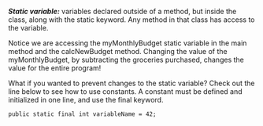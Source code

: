 ***Static variable:*** 
variables declared outside of a method, but inside the class, along with the static keyword. Any method in that class has access to the variable.

Notice we are accessing the myMonthlyBudget static variable in the main method and the calcNewBudget method. Changing the value of the myMonthlyBudget, by subtracting the groceries purchased, changes the value for the entire program!

What if you wanted to prevent changes to the static variable? Check out the line below to see how to use constants. A constant must be defined and initialized in one line, and use the final keyword.
```
public static final int variableName = 42;
```
